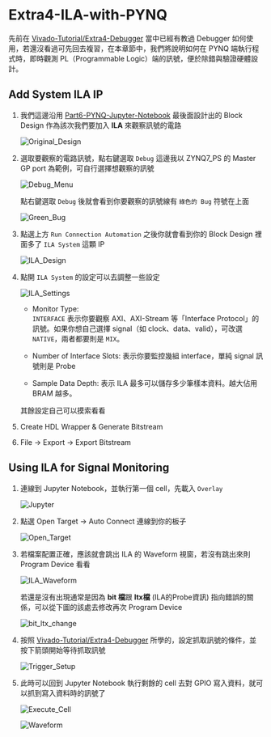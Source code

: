 # Extra4-ILA-with-PYNQ

先前在 [Vivado-Tutorial/Extra4-Debugger](../../Vivado-Tutorial/Extra4-Debugger/) 當中已經有教過 Debugger 如何使用，若還沒看過可先回去複習，在本章節中，我們將說明如何在 PYNQ 端執行程式時，即時觀測 PL（Programmable Logic）端的訊號，便於除錯與驗證硬體設計。

## Add System ILA IP

1. 我們這邊沿用 [Part6-PYNQ-Jupyter-Notebook](../Part6-PYNQ-Jupyter-Notebook/) 最後面設計出的 Block Design 作為該次我們要加入 **ILA** 來觀察訊號的電路

    ![Original_Design](./png/Original_Design.png)

2. 選取要觀察的電路訊號，點右鍵選取 `Debug` 這邊我以 ZYNQ7_PS 的 Master GP port 為範例，可自行選擇想觀察的訊號

    ![Debug_Menu](./png/Debug_Menu.png)

    點右鍵選取 `Debug` 後就會看到你要觀察的訊號線有 `綠色的 Bug` 符號在上面

    ![Green_Bug](./png/Green_Bug.png)

3. 點選上方 `Run Connection Automation` 之後你就會看到你的 Block Design 裡面多了 `ILA System` 這顆 IP

    ![ILA_Design](./png/ILA_Design.png)

4. 點開 `ILA System` 的設定可以去調整一些設定

    ![ILA_Settings](./png/ILA_Settings.png)

    - Monitor Type:  
        `INTERFACE` 表示你要觀察 AXI、AXI-Stream 等「Interface Protocol」的訊號。如果你想自己選擇 signal（如 clock、data、valid），可改選 `NATIVE`，兩者都要則是 `MIX`。

    - Number of Interface Slots:
        表示你要監控幾組 interface，單純 signal 訊號則是 Probe

    - Sample Data Depth:
        表示 ILA 最多可以儲存多少筆樣本資料。越大佔用 BRAM 越多。

    其餘設定自己可以摸索看看

5. Create HDL Wrapper & Generate Bitstream

6. File -> Export -> Export Bitstream

## Using ILA for Signal Monitoring

1. 連線到 Jupyter Notebook，並執行第一個 cell，先載入 `Overlay`

    ![Jupyter](./png/Jupyter.png)

2. 點選 Open Target -> Auto Connect 連線到你的板子

    ![Open_Target](./png/Open_Target.png)

3. 若檔案配置正確，應該就會跳出 ILA 的 Waveform 視窗，若沒有跳出來則 Program Device 看看

    ![ILA_Waveform](./png/ILA_Waveform.png)

    若還是沒有出現通常是因為 **bit 檔**跟 **ltx檔** (ILA的Probe資訊) 指向錯誤的關係，可以從下圖的該處去修改再次 Program Device

    ![bit_ltx_change](./png/bit_ltx_change.png)

4. 按照 [Vivado-Tutorial/Extra4-Debugger](../../Vivado-Tutorial/Extra4-Debugger/) 所學的，設定抓取訊號的條件，並按下箭頭開始等待抓取訊號

    ![Trigger_Setup](./png/Trigger_Setup.png)

5. 此時可以回到 Jupyter Notebook 執行剩餘的 cell 去對 GPIO 寫入資料，就可以抓到寫入資料時的訊號了

    ![Execute_Cell](./png/Execute_Cell.png)

    ![Waveform](./png/Waveform.png)